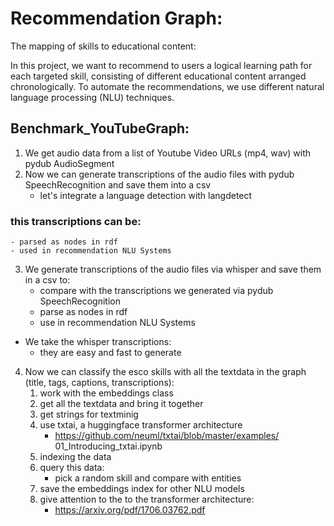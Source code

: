 # Recommendation Graph: 
The mapping of skills to educational content:

In this project, we want to recommend to users a logical learning path for each targeted skill, 
consisting of different educational content arranged chronologically. 
To automate the recommendations, we use different natural language processing (NLU) techniques.

## Benchmark_YouTubeGraph:

1. We get audio data from a list of Youtube Video URLs (mp4, wav) with pydub AudioSegment
2. Now we can generate transcriptions of the audio files with pydub SpeechRecognition
 and save them into a csv 
    - let's integrate a language detection with langdetect

### this transcriptions can be: 
    - parsed as nodes in rdf 
    - used in recommendation NLU Systems

3. We generate transcriptions of the audio files via whisper and save them in a csv to:
    - compare with the transcriptions we generated via pydub SpeechRecognition
    - parse as nodes in rdf 
    - use in recommendation NLU Systems  


- We take the whisper transcriptions:
    - they are easy and fast to generate

4. Now we can classify the esco skills with all the textdata in the graph (title, tags, captions, transcriptions):
    1. work with the embeddings class
    2. get all the textdata and bring it together
    3. get strings for textminig
    4. use txtai, a huggingface transformer architecture
        - https://github.com/neuml/txtai/blob/master/examples/  01_Introducing_txtai.ipynb
    5. indexing the data
    6. query this data:
        - pick a random skill and compare with entities
    7. save the embeddings index for other NLU models
    8. give attention to the to the transformer architecture:
        - https://arxiv.org/pdf/1706.03762.pdf